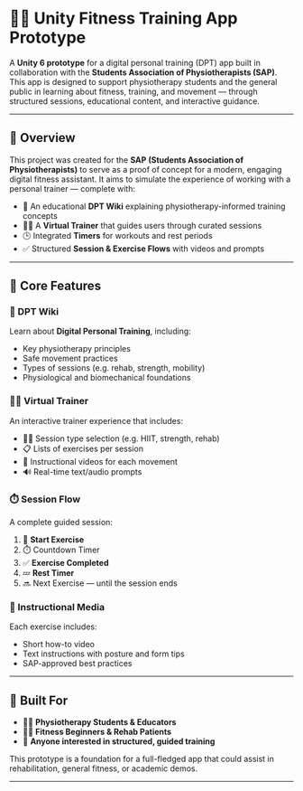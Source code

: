 # 🏋️‍♀️ Unity Fitness Training App Prototype

A **Unity 6 prototype** for a digital personal training (DPT) app built in collaboration with the **Students Association of Physiotherapists (SAP)**. This app is designed to support physiotherapy students and the general public in learning about fitness, training, and movement — through structured sessions, educational content, and interactive guidance.

---

## 📱 Overview

This project was created for the **SAP (Students Association of Physiotherapists)** to serve as a proof of concept for a modern, engaging digital fitness assistant. It aims to simulate the experience of working with a personal trainer — complete with:

- 📖 An educational **DPT Wiki** explaining physiotherapy-informed training concepts
- 🧑‍🏫 A **Virtual Trainer** that guides users through curated sessions
- 🕒 Integrated **Timers** for workouts and rest periods
- ✅ Structured **Session & Exercise Flows** with videos and prompts

---

## 🚀 Core Features

### 🧠 DPT Wiki
Learn about **Digital Personal Training**, including:
- Key physiotherapy principles
- Safe movement practices
- Types of sessions (e.g. rehab, strength, mobility)
- Physiological and biomechanical foundations

### 🧑‍🏋️ Virtual Trainer
An interactive trainer experience that includes:
- 🧘‍♀️ Session type selection (e.g. HIIT, strength, rehab)
- 📋 Lists of exercises per session
- 🎥 Instructional videos for each movement
- 🔊 Real-time text/audio prompts

### ⏱️ Session Flow
A complete guided session:
1. 🔹 **Start Exercise**
2. ⏱️ Countdown Timer
3. ✅ **Exercise Completed**
4. 💤 **Rest Timer**
5. 🔜 Next Exercise — until the session ends

### 🎥 Instructional Media
Each exercise includes:
- Short how-to video
- Text instructions with posture and form tips
- SAP-approved best practices

---

## 🎯 Built For

- 🧑‍🎓 **Physiotherapy Students & Educators**
- 🏋️‍♂️ **Fitness Beginners & Rehab Patients**
- 📱 **Anyone interested in structured, guided training**

This prototype is a foundation for a full-fledged app that could assist in rehabilitation, general fitness, or academic demos.

---
